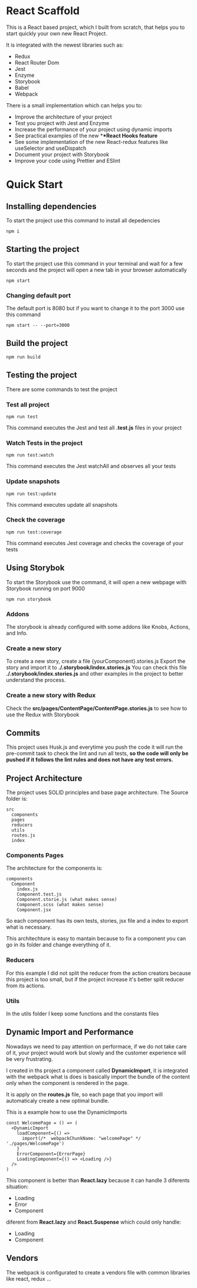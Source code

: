 # React Scaffold

This is a React based project, which I built from scratch, that helps you to start quickly your own new React Project.

It is integrated with the newest libraries such as:

- Redux
- React Router Dom
- Jest
- Enzyme
- Storybook
- Babel
- Webpack

There is a small implementation which can helps you to:

- Improve the architecture of your project
- Test you project with Jest and Enzyme
- Increase the performance of your project using dynamic imports
- See practical examples of the new \***\*React Hooks feature**
- See some implementation of the new React-redux features like useSelector and useDispatch
- Document your project with Storybook
- Improve your code using Prettier and ESlint

# Quick Start

## Installing dependencies

To start the project use this command to install all depedencies
```
npm i
```


## Starting the project

To start the project use this command in your terminal and wait for a few seconds and the project will open a new tab in your browser automatically

```
npm start
```


### Changing default port

The default port is 8080 but if you want to change it to the port 3000 use this command

```
npm start -- --port=3000
```

## Build the project

```
npm run build
```

## Testing the project

There are some commands to test the project

### Test all project

```
npm run test
```

This command executes the Jest and test all **.test.js** files in your project

### Watch Tests in the project

```
npm run test:watch
```

This command executes the Jest watchAll and observes all your tests

### Update snapshots

```
npm run test:update
```

This command executes update all snapshots

### Check the coverage

```
npm run test:coverage
```

This command executes Jest coverage and checks the coverage of your tests

## Using Storybok

To start the Storybook use the command, it will open a new webpage with Storybook running on port 9000

```
npm run storybook
```


### Addons

The storybook is already configured with some addons like Knobs, Actions, and Info.

### Create a new story

To create a new story, create a file {yourComponent}.stories.js
Export the story and import it to **./.storybook/index.stories.js**
You can check this file **./.storybook/index.stories.js** and other examples in the project to better understand the process.

### Create a new story with Redux

Check the **src/pages/ContentPage/ContentPage.stories.js** to see how to use the Redux with Storybook

## Commits

This project uses Husk.js and everytime you push the code it will run the pre-commit task to check the lint and run all tests, **so the code will only be pushed if it follows the lint rules and does not have any test errors.**

## Project Architecture

The project uses SOLID principles and base page architecture. 
The Source folder is:

```
src
  components
  pages
  reducers
  utils
  routes.js
  index
```

### Components Pages

The architecture for the components is:

```
components
  Component
    index.js
    Component.test.js
    Component.storie.js (what makes sense)
    Component.scss (what makes sense)
    Component.jsx
```

So each component has its own tests, stories, jsx file and a index to export what is necessary.

This architechture is easy to mantain because to fix a component you can go in its folder and change everything of it.

### Reducers

For this example I did not split the reducer from the action creators because this project is too small, but if the project increase it's better split reducer from its actions.

### Utils

In the utils folder I keep some functions and the constants files

## Dynamic Import and Performance

Nowadays we need to pay attention on performace, if we do not take care of it, your project would work but slowly and the customer experience will be very frustrating.

I created in ths project a component called **DynamicImport**, it is integrated with the webpack what is does is basically import the bundle of the content only when the component is rendered in the page.

It is apply on the **routes.js** file, so each page that you import will automaticaly create a new optimal bundle.

This is a example how to use the DynamicImports

```
const WelcomePage = () => (
  <DynamicImport
    loadComponent={() =>
      import(/*  webpackChunkName: "welcomePage" */ './pages/WelcomePage')
    }
    ErrorComponent={ErrorPage}
    LoadingComponent={() => <Loading />}
  />
)
```

This component is better than **React.lazy** because it can handle 3 diferents situation:

- Loading
- Error
- Component

diferent from **React.lazy** and **React.Suspense** which could only handle:

- Loading
- Component

## Vendors

The webpack is configurated to create a vendors file with common libraries like react, redux ...
